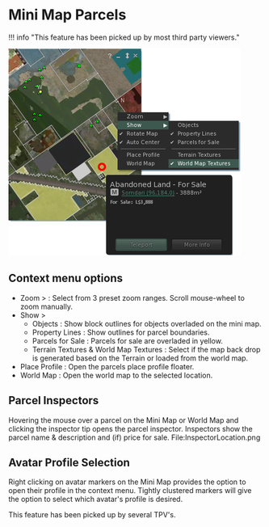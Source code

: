 # Mini Map Parcels

!!! info "This feature has been picked up by most third party viewers."

![Mini Map Parcels ><](./mini_map/floater_mini_map.png)

## Context menu options

* Zoom > : Select from 3 preset zoom ranges. Scroll mouse-wheel to zoom manually.
* Show >
  * Objects : Show block outlines for objects overladed on the mini map.
  * Property Lines : Show outlines for parcel boundaries.
  * Parcels for Sale : Parcels for sale are overladed in yellow.
  * Terrain Textures & World Map Textures : Select if the map back drop is generated based on the Terrain or loaded from the world map.
* Place Profile : Open the parcels place profile floater.
* World Map : Open the world map to the selected location.

## Parcel Inspectors

Hovering the mouse over a parcel on the Mini Map or World Map and clicking the inspector tip opens the parcel inspector. Inspectors show the parcel name & description and (if) price for sale. File:InspectorLocation.png

## Avatar Profile Selection

Right clicking on avatar markers on the Mini Map provides the option to open their profile in the context menu. Tightly clustered markers will give the option to select which avatar's profile is desired.

This feature has been picked up by several TPV's.
